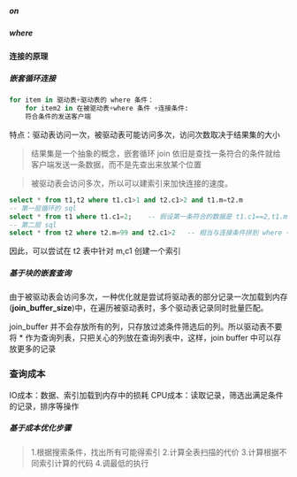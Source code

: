 

##### on



##### where



#### 连接的原理

##### 嵌套循环连接

```python
for item in 驱动表+驱动表的 where 条件：
	for item2 in 在被驱动表+where 条件 +连接条件:
    符合条件的发送客户端
```

特点：驱动表访问一次，被驱动表可能访问多次，访问次数取决于结果集的大小

> 结果集是一个抽象的概念，嵌套循环 join 依旧是查找一条符合的条件就给客户端发送一条数据，而不是先查出来放某个位置

> 被驱动表会访问多次，所以可以建索引来加快连接的速度。

```sql
select * from t1,t2 where t1.c1>1 and t2.c1>2 and t1.m=t2.m
-- 第一层循环的 sql
select * from t1 where t1.c1=2;    -- 假设第一条符合的数据是 t1.c1==2,t1.m=99，这条 sql 是虚假的, t1.c1 直接遍历即可
-- 第二层 sql
select * from t2 where t2.m=99 and t2.c1>2   -- 相当与连接条件拼到 where 中了
```

因此，可以尝试在 t2 表中针对 m,c1 创建一个索引



##### 基于块的嵌套查询

由于被驱动表会访问多次，一种优化就是尝试将驱动表的部分记录一次加载到内存(**join_buffer_size**)中，在遍历被驱动表时，多个驱动表记录同时批量匹配。

join_buffer 并不会存放所有的列，只存放过滤条件筛选后的列。所以驱动表不要将 * 作为查询列表，只把关心的列放在查询列表中，这样，join buffer 中可以存放更多的记录









### 查询成本

IO成本：数据、索引加载到内存中的损耗
CPU成本：读取记录，筛选出满足条件的记录，排序等操作



##### 基于成本优化步骤

> 1.根据搜索条件，找出所有可能得索引
> 2.计算全表扫描的代价
> 3.计算根据不同索引计算的代码
> 4.调最低的执行



































































































 